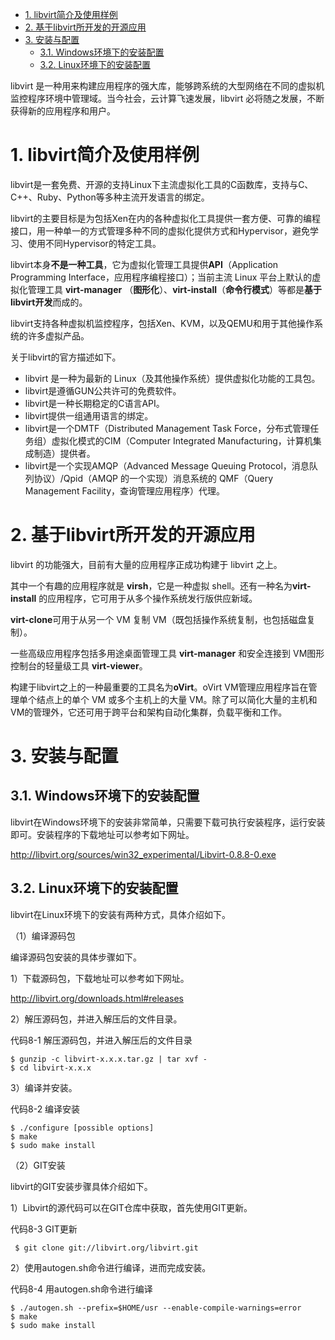 
<!-- @import "[TOC]" {cmd="toc" depthFrom=1 depthTo=6 orderedList=false} -->

<!-- code_chunk_output -->

- [1. libvirt简介及使用样例](#1-libvirt简介及使用样例)
- [2. 基于libvirt所开发的开源应用](#2-基于libvirt所开发的开源应用)
- [3. 安装与配置](#3-安装与配置)
  - [3.1. Windows环境下的安装配置](#31-windows环境下的安装配置)
  - [3.2. Linux环境下的安装配置](#32-linux环境下的安装配置)

<!-- /code_chunk_output -->

libvirt 是一种用来构建应用程序的强大库，能够跨系统的大型网络在不同的虚拟机监控程序环境中管理域。当今社会，云计算飞速发展，libvirt 必将随之发展，不断获得新的应用程序和用户。

# 1. libvirt简介及使用样例

libvirt是一套免费、开源的支持Linux下主流虚拟化工具的C函数库，支持与C、C++、Ruby、Python等多种主流开发语言的绑定。

libvirt的主要目标是为包括Xen在内的各种虚拟化工具提供一套方便、可靠的编程接口，用一种单一的方式管理多种不同的虚拟化提供方式和Hypervisor，避免学习、使用不同Hypervisor的特定工具。

libvirt本身**不是一种工具**，它为虚拟化管理工具提供**API**（Application Programming Interface，应用程序编程接口）；当前主流 Linux 平台上默认的虚拟化管理工具 **virt-manager** （**图形化**）、**virt-install**（**命令行模式**）等都是**基于libvirt开发**而成的。

libvirt支持各种虚拟机监控程序，包括Xen、KVM，以及QEMU和用于其他操作系统的许多虚拟产品。

关于libvirt的官方描述如下。

- libvirt 是一种为最新的 Linux（及其他操作系统）提供虚拟化功能的工具包。
- libvirt是遵循GUN公共许可的免费软件。
- libvirt是一种长期稳定的C语言API。
- libvirt提供一组通用语言的绑定。
- libvirt是一个DMTF（Distributed Management Task Force，分布式管理任务组）虚拟化模式的CIM（Computer Integrated Manufacturing，计算机集成制造）提供者。
- libvirt是一个实现AMQP（Advanced Message Queuing Protocol，消息队列协议）/Qpid（AMQP 的一个实现）消息系统的 QMF（Query Management Facility，查询管理应用程序）代理。

# 2. 基于libvirt所开发的开源应用

libvirt 的功能强大，目前有大量的应用程序正成功构建于 libvirt 之上。

其中一个有趣的应用程序就是 **virsh**，它是一种虚拟 shell。还有一种名为**virt\-install** 的应用程序，它可用于从多个操作系统发行版供应新域。

**virt\-clone**可用于从另一个 VM 复制 VM（既包括操作系统复制，也包括磁盘复制）。

一些高级应用程序包括多用途桌面管理工具 **virt\-manager** 和安全连接到 VM图形控制台的轻量级工具 **virt\-viewer**。

构建于libvirt之上的一种最重要的工具名为**oVirt**。oVirt VM管理应用程序旨在管理单个结点上的单个 VM 或多个主机上的大量 VM。除了可以简化大量的主机和VM的管理外，它还可用于跨平台和架构自动化集群，负载平衡和工作。

# 3. 安装与配置

## 3.1. Windows环境下的安装配置

libvirt在Windows环境下的安装非常简单，只需要下载可执行安装程序，运行安装即可。安装程序的下载地址可以参考如下网址。

http://libvirt.org/sources/win32_experimental/Libvirt-0.8.8-0.exe

## 3.2. Linux环境下的安装配置

libvirt在Linux环境下的安装有两种方式，具体介绍如下。

（1）编译源码包

编译源码包安装的具体步骤如下。

1）下载源码包，下载地址可以参考如下网址。

http://libvirt.org/downloads.html#releases

2）解压源码包，并进入解压后的文件目录。

代码8-1 解压源码包，并进入解压后的文件目录

```
$ gunzip -c libvirt-x.x.x.tar.gz | tar xvf -￼
$ cd libvirt-x.x.x
```

3）编译并安装。

代码8-2 编译安装

```
$ ./configure [possible options]￼
$ make￼
$ sudo make install
```

（2）GIT安装

libvirt的GIT安装步骤具体介绍如下。

1）Libvirt的源代码可以在GIT仓库中获取，首先使用GIT更新。

代码8-3 GIT更新

```
￼$ git clone git://libvirt.org/libvirt.git
```

2）使用autogen.sh命令进行编译，进而完成安装。

代码8-4 用autogen.sh命令进行编译

```
$ ./autogen.sh --prefix=$HOME/usr --enable-compile-warnings=error￼
$ make￼
$ sudo make install
```